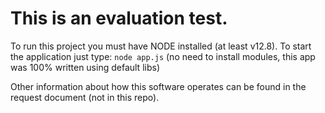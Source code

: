 # This is an evaluation test.

To run this project you must have NODE installed (at least v12.8).
To start the application just type: `node app.js` (no need to install modules, this app was 100% written using default libs)

Other information about how this software operates can be found in the request document (not in this repo).
